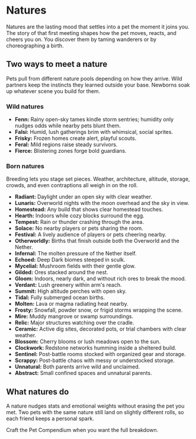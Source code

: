 # Natures

Natures are the lasting mood that settles into a pet the moment it joins you. The story of that first meeting shapes how the pet moves, reacts, and cheers you on. You discover them by taming wanderers or by choreographing a birth.

## Two ways to meet a nature

Pets pull from different nature pools depending on how they arrive. Wild partners keep the instincts they learned outside your base. Newborns soak up whatever scene you build for them.

### Wild natures

* **Fenn:** Rainy open-sky tames kindle storm sentries; humidity only nudges odds while nearby pets blunt them.
* **Falsi:** Humid, lush gatherings brim with whimsical, social sprites.
* **Frisky:** Frozen homes create alert, playful scouts.
* **Feral:** Mild regions raise steady survivors.
* **Fierce:** Blistering zones forge bold guardians.

### Born natures

Breeding lets you stage set pieces. Weather, architecture, altitude, storage, crowds, and even contraptions all weigh in on the roll.

* **Radiant:** Daylight under an open sky with clear weather.
* **Lunaris:** Overworld nights with the moon overhead and the sky in view.
* **Homestead:** Any build that shows clear homestead touches.
* **Hearth:** Indoors while cozy blocks surround the egg.
* **Tempest:** Rain or thunder crashing through the area.
* **Solace:** No nearby players or pets sharing the room.
* **Festival:** A lively audience of players or pets cheering nearby.
* **Otherworldly:** Births that finish outside both the Overworld and the Nether.
* **Infernal:** The molten pressure of the Nether itself.
* **Echoed:** Deep Dark biomes steeped in sculk.
* **Mycelial:** Mushroom fields with their gentle glow.
* **Gilded:** Ores stacked around the nest.
* **Gloom:** Indoors, nearly dark, and without rich ores to break the mood.
* **Verdant:** Lush greenery within arm's reach.
* **Summit:** High altitude perches with open sky.
* **Tidal:** Fully submerged ocean births.
* **Molten:** Lava or magma radiating heat nearby.
* **Frosty:** Snowfall, powder snow, or frigid storms wrapping the scene.
* **Mire:** Muddy mangrove or swamp surroundings.
* **Relic:** Major structures watching over the cradle.
* **Ceramic:** Active dig sites, decorated pots, or trial chambers with clear weather.
* **Blossom:** Cherry blooms or lush meadows open to the sun.
* **Clockwork:** Redstone networks humming inside a sheltered build.
* **Sentinel:** Post-battle rooms stocked with organized gear and storage.
* **Scrappy:** Post-battle chaos with messy or understocked storage.
* **Unnatural:** Both parents arrive wild and unclaimed.
* **Abstract:** Small confined spaces and unnatural parents.

## What natures do

A nature nudges stats and emotional weights without erasing the pet you met. Two pets with the same nature still land on slightly different rolls, so each friend keeps a personal spark.

Craft the Pet Compendium when you want the full breakdown.
